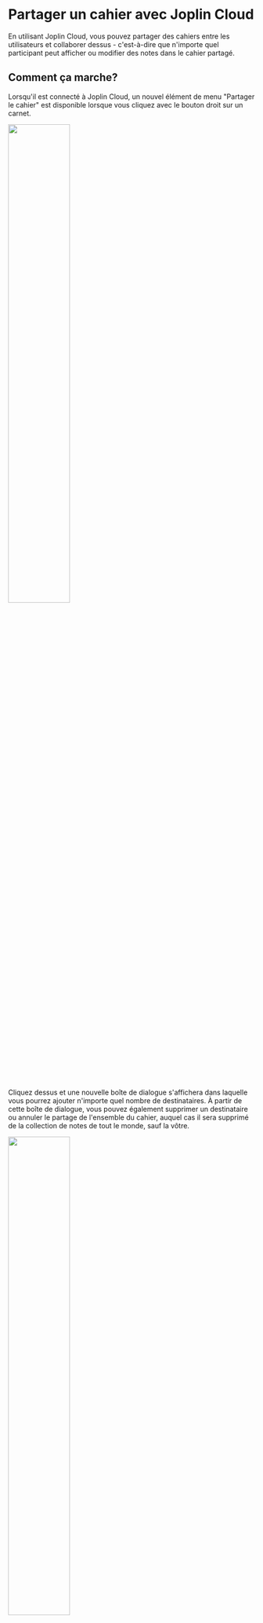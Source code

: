 # Partager un cahier avec Joplin Cloud

En utilisant Joplin Cloud, vous pouvez partager des cahiers entre les utilisateurs et collaborer dessus - c'est-à-dire que n'importe quel participant peut afficher ou modifier des notes dans le cahier partagé.

## Comment ça marche?

Lorsqu'il est connecté à Joplin Cloud, un nouvel élément de menu "Partager le cahier" est disponible lorsque vous cliquez avec le bouton droit sur un carnet.

<img src="https://raw.githubusercontent.com/laurent22/joplin/dev/Assets/WebsiteAssets/images/share_notebook/Sidebar.png" width="50%"/>

Cliquez dessus et une nouvelle boîte de dialogue s'affichera dans laquelle vous pourrez ajouter n'importe quel nombre de destinataires. À partir de cette boîte de dialogue, vous pouvez également supprimer un destinataire ou annuler le partage de l'ensemble du cahier, auquel cas il sera supprimé de la collection de notes de tout le monde, sauf la vôtre.

<img src="https://raw.githubusercontent.com/laurent22/joplin/dev/Assets/WebsiteAssets/images/share_notebook/Dialog.png" width="50%"/>

Une fois cela fait, le ou les destinataires recevront une notification dans Joplin la prochaine fois qu'ils synchroniseront leurs données :

<img src="https://raw.githubusercontent.com/laurent22/joplin/dev/Assets/WebsiteAssets/images/share_notebook/Notification.png" width="75%"/>

Puis, enfin, une fois l'invitation acceptée, Joplin téléchargera tous les carnets et notes partagés. Un cahier partagé est signalé par l'icône Partager habituelle. Désormais, l'utilisateur invité peut lire ou modifier les notes partagées, ajouter des pièces jointes, etc. et les modifications seront visibles par toutes les personnes ayant accès au cahier.

<img src="https://raw.githubusercontent.com/laurent22/joplin/dev/Assets/WebsiteAssets/images/share_notebook/SidebarShared.png" width="50%"/>

## FAQ

### Quelle est la disponibilité de la fonctionnalité de partage de cahier ?

La fonctionnalité de partage de cahier est disponible sur Joplin Cloud.

Sur le bureau, vous pouvez partager des cahier et bien sûr afficher ou modifier tout cahier partagé avec vous.

Sur mobile et CLI, vous ne pouvez actuellement pas partager de cahier, mais vous pouvez afficher ou modifier tout cahier qui a été partagé avec vous.

### Si je partage un cahier avec quelqu'un, quel accès a-t-il ?

Actuellement, ils ont un accès complet aux données, y compris la lecture, l'écriture et la suppression de cahiers ou de notes.

### Qu'est-ce qui est réellement partagé ?

Tous les sous-cahiers, notes et ressources du cahier partagé sont partagés.

### Fonctionne-t-il avec le chiffrement de bout en bout ?

Oui. Le partageur et le destinataire doivent avoir activé E2EE pour que cela fonctionne.

### À quoi peut-il servir ?

Quelques idées:

* Planifiez un voyage avec des amis ou au sein d'une petite organisation. Par exemple, les notes pourraient contenir les cartes, les réservations d'hôtel et de vol, etc. ou tout document ou note concernant le voyage. Et tous les participants y auraient accès.

* Travailler sur un projet avec des collègues. Tout le monde peut accéder à divers documents liés au travail, les compléter, les modifier, etc. Cela pourrait servir de base de connaissances pour un projet.

* Une autre utilisation possible, qui a été demandée à plusieurs reprises, est de prendre en charge plusieurs profils. Vous pouvez créer un profil principal qui a accès à toutes les notes, et y créer un cahiers professionnel et personnel. Ensuite, vous créeriez un compte séparé pour le travail. Vous pouvez ensuite partager votre carnet de travail avec cet autre compte. De cette façon, le compte professionnel n'aura accès qu'aux cahiers professionnels. Vous pouvez utiliser cette technique de différentes manières pour répartir vos cahiers entre plusieurs comptes et garantir une séparation stricte entre les ensembles de données.